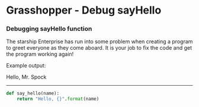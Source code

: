 # Grasshopper - Debug sayHello

### Debugging sayHello function
The starship Enterprise has run into some problem when creating a program to greet everyone as they come aboard. It is your job to fix the code and get the program working again!

Example output:

Hello, Mr. Spock

---

```py
def say_hello(name):
    return "Hello, {}".format(name)
```
